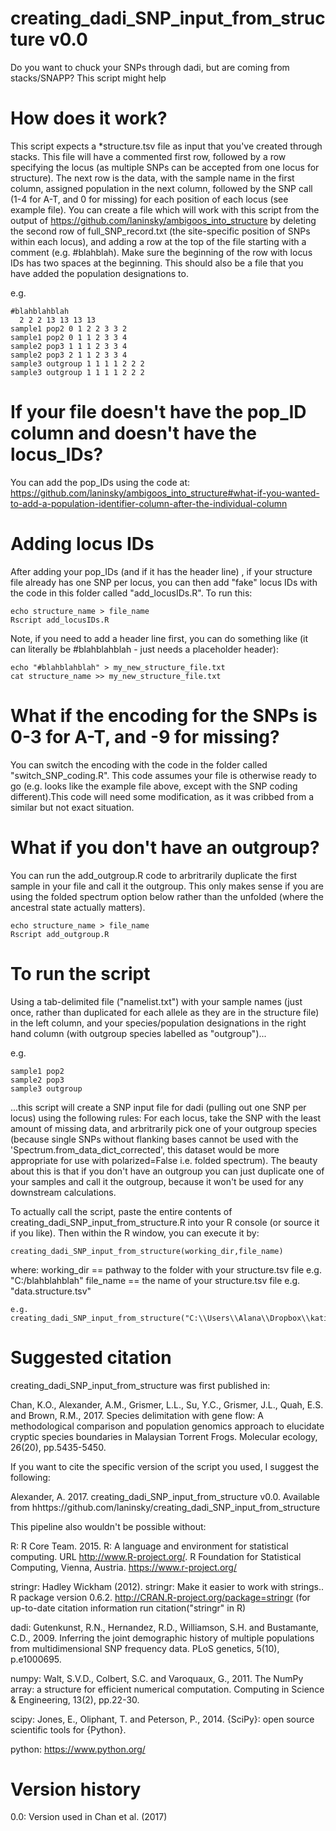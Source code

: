 # creating_dadi_SNP_input_from_structure v0.0
Do you want to chuck your SNPs through dadi, but are coming from stacks/SNAPP? This script might help

# How does it work?

This script expects a *structure.tsv file as input that you've created through stacks. This file will have a commented first row, followed by a row specifying the locus (as multiple SNPs can be accepted from one locus for structure). The next row is the data, with the sample name in the first column, assigned population in the next column, followed by the SNP call (1-4 for A-T, and 0 for missing) for each position of each locus (see example file). You can create a file which will work with this script from the output of https://github.com/laninsky/ambigoos_into_structure by deleting the second row of full_SNP_record.txt (the site-specific position of SNPs within each locus), and adding a row at the top of the file starting with a comment (e.g. #blahblah). Make sure the beginning of the row with locus IDs has two spaces at the beginning. This should also be a file that you have added the population designations to.

e.g.
```
#blahblahblah
  2 2 2 13 13 13 13
sample1 pop2 0 1 2 2 3 3 2 
sample1 pop2 0 1 1 2 3 3 4
sample2 pop3 1 1 1 2 3 3 4
sample2 pop3 2 1 1 2 3 3 4
sample3 outgroup 1 1 1 1 2 2 2
sample3 outgroup 1 1 1 1 2 2 2
```
# If your file doesn't have the pop_ID column and doesn't have the locus_IDs? 
You can add the pop_IDs using the code at: https://github.com/laninsky/ambigoos_into_structure#what-if-you-wanted-to-add-a-population-identifier-column-after-the-individual-column

# Adding locus IDs
After adding your pop_IDs (and if it has the header line) , if your structure file already has one SNP per locus, you can then add "fake" locus IDs with the code in this folder called "add_locusIDs.R". To run this:
```
echo structure_name > file_name
Rscript add_locusIDs.R
```
Note, if you need to add a header line first, you can do something like (it can literally be #blahblahblah - just needs a placeholder header):
```
echo "#blahblahblah" > my_new_structure_file.txt
cat structure_name >> my_new_structure_file.txt
```

# What if the encoding for the SNPs is 0-3 for A-T, and -9 for missing? 
You can switch the encoding with the code in the folder called "switch_SNP_coding.R". This code assumes your file is otherwise ready to go (e.g. looks like the example file above, except with the SNP coding different).This code will need some modification, as it was cribbed from a similar but not exact situation.

# What if you don't have an outgroup?
You can run the add_outgroup.R code to arbritrarily duplicate the first sample in your file and call it the outgroup. This only makes sense if you are using the folded spectrum option below rather than the unfolded (where the ancestral state actually matters).
```
echo structure_name > file_name
Rscript add_outgroup.R
```

# To run the script
Using a tab-delimited file ("namelist.txt") with your sample names (just once, rather than duplicated for each allele as they are in the structure file) in the left column, and your species/population designations in the right hand column (with outgroup species labelled as "outgroup")...

e.g.
```
sample1 pop2
sample2 pop3
sample3 outgroup
```

...this script will create a SNP input file for dadi (pulling out one SNP per locus) using the following rules: For each locus, take the SNP with the least amount of missing data, and arbritrarily pick one of your outgroup species (because single SNPs without flanking bases cannot be used with the 'Spectrum.from_data_dict_corrected', this dataset would be more appropriate for use with polarized=False i.e. folded spectrum). The beauty about this is that if you don't have an outgroup you can just duplicate one of your samples and call it the outgroup, because it won't be used for any downstream calculations.

To actually call the script, paste the entire contents of creating_dadi_SNP_input_from_structure.R into your R console (or source it if you like). Then within the R window, you can execute it by:
```
creating_dadi_SNP_input_from_structure(working_dir,file_name)
```
where:
working_dir == pathway to the folder with your structure.tsv file e.g. "C:/blahblahblah" 
file_name == the name of your structure.tsv file e.g. "data.structure.tsv"
```
e.g.
creating_dadi_SNP_input_from_structure("C:\\Users\\Alana\\Dropbox\\katie","2_tweaked_input_file_outgroup.txt")
```

# Suggested citation
creating_dadi_SNP_input_from_structure was first published in:

Chan, K.O., Alexander, A.M., Grismer, L.L., Su, Y.C., Grismer, J.L., Quah, E.S. and Brown, R.M., 2017. Species delimitation with gene flow: A methodological comparison and population genomics approach to elucidate cryptic species boundaries in Malaysian Torrent Frogs. Molecular ecology, 26(20), pp.5435-5450.

If you want to cite the specific version of the script you used, I suggest the following:

Alexander, A. 2017. creating_dadi_SNP_input_from_structure v0.0. Available from hhttps://github.com/laninsky/creating_dadi_SNP_input_from_structure

This pipeline also wouldn't be possible without:

R: R Core Team. 2015. R: A language and environment for statistical computing. URL http://www.R-project.org/. R Foundation for Statistical Computing, Vienna, Austria. https://www.r-project.org/

stringr: Hadley Wickham (2012). stringr: Make it easier to work with strings.. R package version 0.6.2. http://CRAN.R-project.org/package=stringr (for up-to-date citation information run citation("stringr" in R)

dadi: Gutenkunst, R.N., Hernandez, R.D., Williamson, S.H. and Bustamante, C.D., 2009. Inferring the joint demographic history of multiple populations from multidimensional SNP frequency data. PLoS genetics, 5(10), p.e1000695.

numpy: Walt, S.V.D., Colbert, S.C. and Varoquaux, G., 2011. The NumPy array: a structure for efficient numerical computation. Computing in Science & Engineering, 13(2), pp.22-30.

scipy: Jones, E., Oliphant, T. and Peterson, P., 2014. {SciPy}: open source scientific tools for {Python}.

python: https://www.python.org/

# Version history
0.0: Version used in Chan et al. (2017)
